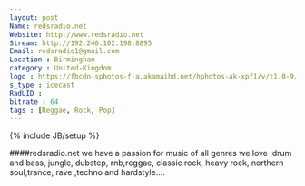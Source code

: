 ```yaml
---
layout: post
Name: redsradio.net
Website: http://www.redsradio.net 
Stream: http://192.240.102.198:8895 
Email: redsradio1@gmail.com 
Location : Birmingham
category : United-Kingdom
logo : https://fbcdn-sphotos-f-a.akamaihd.net/hphotos-ak-xpf1/v/t1.0-9/995646_818540524886236_8886116595726737681_n.jpg?oh=3d0cfb123272909c3b9ae154280cefca&oe=55B71F12&__gda__=1433867774_f328eb37ae533a062dc4ff7a7f83be96
s_type : icecast
RadUID : 
bitrate : 64
tags : [Reggae, Rock, Pop]
---
```

{% include JB/setup %}

####redsradio.net we have a passion for music of all genres  we love :drum and bass, jungle, dubstep, rnb,reggae, classic rock, heavy rock, northern soul,trance, rave ,techno and hardstyle....  